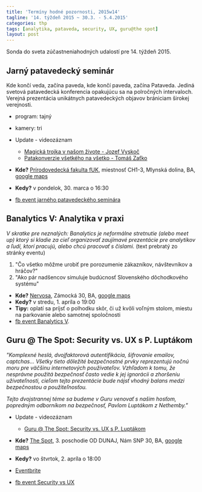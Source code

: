 ```yaml
---
title: 'Termíny hodné pozornosti, 2015w14'
tagline: '14. týždeň 2015 ~ 30.3. - 5.4.2015'
categories: thp
tags: [analytika, pataveda, security, UX, guru@the spot]
layout: post
---
```

Sonda do sveta zúčastneniahodných udalostí pre 14. týždeň 2015.

Jarný patavedecký seminár
-------------------------
Kde končí veda, začína paveda, kde končí paveda, začína Pataveda. Jediná svetová patavedecká konferencia opakujúcu sa na polročných intervaloch. Verejná prezentácia unikátnych patavedeckých objavov brániciam širokej verejnosti.

  * program: tajný
  * kamery: tri
  * Update - videozáznam
    * [Magická trojka v našom živote - Jozef Vyskoč](https://www.youtube.com/watch?v=ZJN5s-LIuAA)
    * [Patakonverzie všetkého na všetko - Tomáš Zaťko](https://www.youtube.com/watch?v=9FmTd7kycRE)


  * **Kde?** [Prírodovedecká fakulta fUK](http://fns.uniba.sk/), miestnosť CH1-3, Mlynská dolina, BA, [google maps](https://goo.gl/maps/x1PTy) 
  * **Kedy?** v pondelok, 30. marca o 16:30
  * [fb event jarného patavedeckého seminára](https://www.facebook.com/events/836756359736735/)


Banalytics V: Analytika v praxi
-------------------------------
*V skratke pre neznalých: Banalytics je neformálne stretnutie (alebo meet up) ktorý si kladie za cieľ organizovať zaujímavé prezentácie pre analytikov a ľudí, ktorí pracujú, alebo chcú pracovať s čislami.* (text prebratý zo stránky eventu)

  1. "Čo všetko môžme urobiť pre porozumenie zákazníkov, návštevníkov a hráčov?"
  2. "Ako pár nadšencov simuluje budúcnosť Slovenského dôchodkového systému"

  * **Kde?** [Nervosa](http://www.nervosa.sk), Zámocká 30, BA, [google maps](https://goo.gl/maps/wTx02) 
  * **Kedy?** v stredu, 1. apríla o 19:00
  * **Tipy:** oplatí sa príjsť o polhodku skôr, či už kvôli voľným stolom, miestu na parkovanie alebo samotnej spoločnosti 
  * [fb event Banalytics V](https://www.facebook.com/events/636707806474473/).

Guru @ The Spot: Security vs. UX s P. Luptákom
----------------------------------------------
*"Komplexné heslá, dvojfaktorová autentifikácia, šifrovanie emailov, captchas... Všetky tieto dôležité bezpečnostné prvky reprezentujú nočnú moru pre väčšinu internetových používateľov. Vzhľadom k tomu, že nesprávne použitá bezpečnosť často vedie k jej ignorácii a zhoršeniu užívateľnosti, cieľom tejto prezentácie bude nájsť vhodný balans medzi bezpečnostou a použiteľnosťou.*

*Tejto dvojstrannej téme sa budeme v Guru venovať s našim hosťom, popredným odborníkom na bezpečnosť, Pavlom Luptákom z Nethemby."*

  * Update - videozáznam
    * [Guru @ The Spot: Security vs. UX s P. Luptákom](https://www.youtube.com/watch?v=ATXMZqdfYGc)


  * **Kde?** [The Spot](http://www.thespot.sk), 3. poschodie OD DUNAJ, Nám SNP 30, BA, [google maps](https://goo.gl/maps/UFx9i) 
  * **Kedy?** vo štvrtok, 2. apríla o 18:00
  * [Eventbrite](https://www.eventbrite.com/e/guru-the-spot-security-vs-ux-s-p-luptakom-tickets-16118529957)
  * [fb event Security vs UX](https://www.facebook.com/events/939458966087249/)

[//]: # (bezprizorny placeholder komentar)

